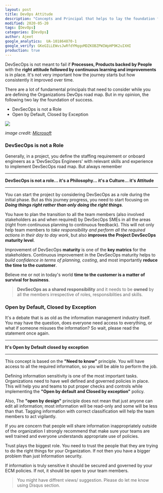 ```yaml
---
layout: post
title: DevOps Attitude
description: "Concepts and Principal that helps to lay the foundation for success"
modified: 2020-05-20
tags: [DevOps]
categories: [DevOps]
author: Ajeet
google_analytics:  UA-101864870-1
google_verify: GKeGILLEWvsJwRfdYMqqoMDZKOBZPWIWpHP9K2uIXHI
production: true
---
```


DevSecOps is not meant to fail if **Processes, Products backed by People** with the **right attitude followed by continuous learning and improvements** is in place. It's not very important how the journey starts but how consistently it improved over time.

There are a lot of fundamental principals that need to consider while you are defining the Organizations DevOps road map. But in my opinion, the following two lay the foundation of success.

* DevSecOps is not a Role
* Open by Default, Closed by Exception  
  
<!--more-->

![](/images/posts/azdo/attitude.JPG)

*image credit: [Microsoft](https://docs.microsoft.com/en-us/azure/devops/learn/what-is-devops-culture)*

### DevSecOps is not a Role 

Generally, in a project, you define the staffing requirement or onboard engineers as a 'DevSecOps Engineers' with relevant skills and experience to implement DevSecOps road map. But always remember

---
**DevSecOps is not a role... it's a Philosophy... it's a Culture... it's Attitude**

---
You can start the project by considering DevSecOps as a role during the initial phase.  But as this journey progress, you need to start focusing on ***Doing things right rather than only doing the right things***.

You have to plan the transition to all the team members (also involved stakeholders as and when required) by DevSecOps SMEs in all the areas (right from continuous planning to continuous feedback). This will not only help team members to *take responsibility and perform all the required actions in their day to day work*, but also **improves the Project DevSecOps maturity level**.

Improvement of DevSecOps **maturity** is one of the **key matrics** for the stakeholders. Continuous improvement in the DevSecOps maturity helps to *build confidence in terms of planning, costing*, and most importantly **reduce the time to the customer**. 

Believe me or not in today's world **time to the customer is a matter of survival for business**.

> **DevSecOps as a shared responsibility** and it needs to be **owned** by all the members irrespective of roles, responsiblities and skills.

### Open by Default, Closed by Exception

It's a debate that is as old as the information management industry itself. You may have the question, does everyone need access to everything, or what if someone misuses the information?
So wait, please read the statement once again. 

---
**It's Open by Default closed by exception**

---

This concept is based on the **"Need to know"** principle. You will have access to all the required information, so you will be able to perform the job.

Defining information sensitivity is one of the most important tasks. Organizations need to have well defined and governed policies in place. This will help you and teams to put proper checks and controls while implementing the **"Open by default and Closed by exception"** policy.

Also, The **"open by design"** principle does not mean that just anyone can edit all information; most information will be read-only and some will be less than that. Tagging information with correct classification will help the team members to act vigilantly.

If you are concern that people will share information inappropriately outside of the organization I strongly recommend that make sure your teams are well trained and everyone understands appropriate use of policies. 

Trust plays the biggest role. You need to trust the people that they are trying to do the right things for your Organization. If not then you have a bigger problem than just Information security.

If information is truly sensitive it should be secured and governed by your ECM policies. If not, it should be open to your team members.

> You might have diffrent views/ suggestion. Please do let me know using Disqus section.